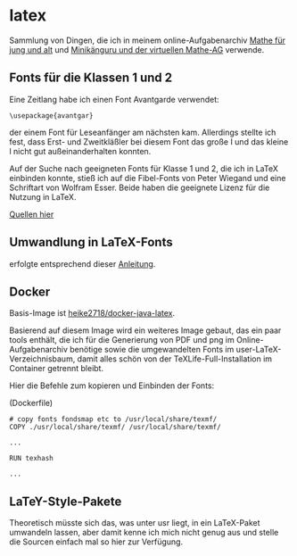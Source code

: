 # latex

Sammlung von Dingen, die ich in meinem online-Aufgabenarchiv [Mathe für jung und alt](https://mathe-jung-alt/mja/) und [Minikänguru und der virtuellen Mathe-AG](https://mathe-jung-alt.de) verwende.

## Fonts für die Klassen 1 und 2

Eine Zeitlang habe ich einen Font Avantgarde verwendet:

```
\usepackage{avantgar}
```

der einem Font für Leseanfänger am nächsten kam. Allerdings stellte ich fest, dass Erst- und Zweitkläßler bei diesem Font das große I und das kleine l nicht gut außeinanderhalten konnten.

Auf der Suche nach geeigneten Fonts für Klasse 1 und 2, die ich in LaTeX einbinden konnte, stieß ich auf die Fibel-Fonts von Peter Wiegand und eine Schriftart von Wolfram Esser. Beide haben die geeignete Lizenz für die Nutzung in LaTeX.

[Quellen hier](https://mathe-jung-alt.de/fonts.html)


## Umwandlung in LaTeX-Fonts

erfolgte entsprechend dieser [Anleitung](http://www.radamir.com/tex/ttf-tex.htm).

## Docker

Basis-Image ist [heike2718/docker-java-latex](https://github.com/heike2718/mathe-jung-alt/tree/develop/backend/docker).

Basierend auf diesem Image wird ein weiteres Image gebaut, das ein paar tools enthält, die ich für die Generierung von PDF und png im Online-Aufgabenarchiv benötige sowie die umgewandelten Fonts im user-LaTeX-Verzeichnisbaum, damit alles schön von der TeXLife-Full-Installation im Container getrennt bleibt.

Hier die Befehle zum kopieren und Einbinden der Fonts:

(Dockerfile)
```
# copy fonts fondsmap etc to /usr/local/share/texmf/
COPY ./usr/local/share/texmf/ /usr/local/share/texmf/

...

RUN texhash

...

```
## LaTeY-Style-Pakete

Theoretisch müsste sich das, was unter usr liegt, in ein LaTeX-Paket umwandeln lassen, aber damit kenne ich mich nicht genug aus und stelle die Sourcen einfach mal so hier zur Verfügung.
